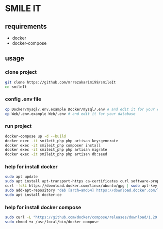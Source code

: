 # SMILE IT

## requirements
- docker
- docker-compose

## usage

### clone project
```bash
git clone https://github.com/mrrezakarimi99/smileIt
cd smileIt
```

### config .env file
```bash
cp Docker/mysql/.env.example Docker/mysql/.env # and edit it for your database
cp Web/.env.example Web/.env # and edit it for your database
```

### run project
```bash
docker-compose up -d --build 
docker exec -it smileit_php php artisan key:generate
docker exec -it smileit_php composer install
docker exec -it smileit_php php artisan migrate
docker exec -it smileit_php php artisan db:seed
```

### help for install docker

```bash
sudo apt update
sudo apt install apt-transport-https ca-certificates curl software-properties-common
curl -fsSL https://download.docker.com/linux/ubuntu/gpg | sudo apt-key add -
sudo add-apt-repository "deb [arch=amd64] https://download.docker.com/linux/ubuntu focal stable"
sudo apt install docker-ce
```

### help for install docker compose

```bash
sudo curl -L "https://github.com/docker/compose/releases/download/1.29.2/docker-compose-$(uname -s)-$(uname -m)" -o /usr/local/bin/docker-compose
sudo chmod +x /usr/local/bin/docker-compose
```
